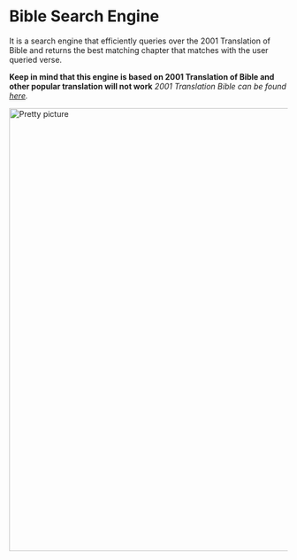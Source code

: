 # Bible Search Engine

It is a search engine that efficiently queries over the 2001 Translation of Bible and returns the best matching chapter that matches with the user queried verse.

**Keep in mind that this engine is based on 2001 Translation of Bible and other popular translation will not work**
_2001 Translation Bible can be found [here](https://2001translation.org/download-docx)._

<Image src="/home_page.png" alt="Pretty picture" width="800" height="auto" />

